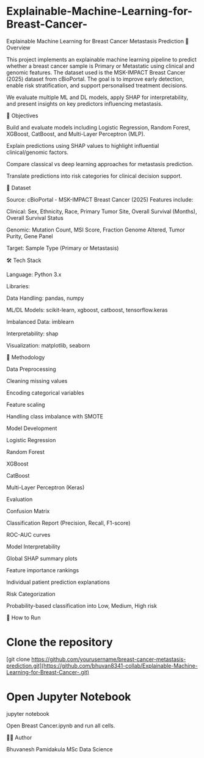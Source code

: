 # Explainable-Machine-Learning-for-Breast-Cancer-
Explainable Machine Learning for Breast Cancer Metastasis Prediction
📌 Overview

This project implements an explainable machine learning pipeline to predict whether a breast cancer sample is Primary or Metastatic using clinical and genomic features. The dataset used is the MSK-IMPACT Breast Cancer (2025) dataset from cBioPortal. The goal is to improve early detection, enable risk stratification, and support personalised treatment decisions.

We evaluate multiple ML and DL models, apply SHAP for interpretability, and present insights on key predictors influencing metastasis.

🎯 Objectives

Build and evaluate models including Logistic Regression, Random Forest, XGBoost, CatBoost, and Multi-Layer Perceptron (MLP).

Explain predictions using SHAP values to highlight influential clinical/genomic factors.

Compare classical vs deep learning approaches for metastasis prediction.

Translate predictions into risk categories for clinical decision support.

📂 Dataset

Source: cBioPortal - MSK-IMPACT Breast Cancer (2025)
Features include:

Clinical: Sex, Ethnicity, Race, Primary Tumor Site, Overall Survival (Months), Overall Survival Status

Genomic: Mutation Count, MSI Score, Fraction Genome Altered, Tumor Purity, Gene Panel

Target: Sample Type (Primary or Metastasis)

🛠 Tech Stack

Language: Python 3.x

Libraries:

Data Handling: pandas, numpy

ML/DL Models: scikit-learn, xgboost, catboost, tensorflow.keras

Imbalanced Data: imblearn

Interpretability: shap

Visualization: matplotlib, seaborn

📑 Methodology

Data Preprocessing

Cleaning missing values

Encoding categorical variables

Feature scaling

Handling class imbalance with SMOTE

Model Development

Logistic Regression

Random Forest

XGBoost

CatBoost

Multi-Layer Perceptron (Keras)

Evaluation

Confusion Matrix

Classification Report (Precision, Recall, F1-score)

ROC-AUC curves

Model Interpretability

Global SHAP summary plots

Feature importance rankings

Individual patient prediction explanations

Risk Categorization

Probability-based classification into Low, Medium, High risk

📌 How to Run
# Clone the repository
[git clone https://github.com/yourusername/breast-cancer-metastasis-prediction.git](https://github.com/bhuvan8341-collab/Explainable-Machine-Learning-for-Breast-Cancer-.git)

# Open Jupyter Notebook
jupyter notebook


Open Breast Cancer.ipynb and run all cells.

👩‍⚕️ Author

Bhuvanesh Pamidakula
MSc Data Science

